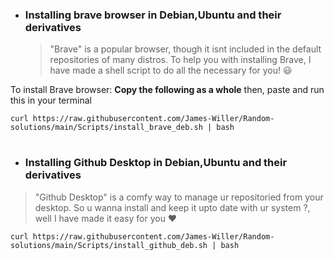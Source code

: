 - ### Installing brave browser in Debian,Ubuntu and their derivatives 
  
 
  >"Brave" is a popular browser, though it isnt included in the default repositories of many distros. To help you with installing Brave, I have made a shell script to do all the necessary for you! :smiley:


To install Brave browser: **Copy the following as a whole** then, paste and run this in your terminal 
```
curl https://raw.githubusercontent.com/James-Willer/Random-solutions/main/Scripts/install_brave_deb.sh | bash
```
 #
 - ### Installing Github Desktop in Debian,Ubuntu and their derivatives 
  
 
  >"Github Desktop" is a comfy way to manage ur repositoried from your desktop. So u wanna install and keep it upto date with ur system ?, well I have made it easy for you :heart:
```
curl https://raw.githubusercontent.com/James-Willer/Random-solutions/main/Scripts/install_github_deb.sh | bash

```
